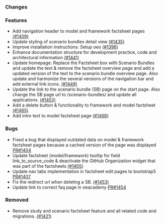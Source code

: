 ### Changes

### Features

- Add navigation header to model and framework factsheet pages [(#1409)](https://github.com/OpenEnergyPlatform/oeplatform/pull/1409)
- Update styling of scenario bundles detail view [(#1435)](https://github.com/OpenEnergyPlatform/oeplatform/pull/1435)
- Improve installation instructions: Setup oeo [(#1396)](https://github.com/OpenEnergyPlatform/oeplatform/pull/1396)
- Enhance documentation structure for development practice, code and architectural information [(#1441)](https://github.com/OpenEnergyPlatform/oeplatform/pull/1441)
- Update homepage: Replace the Factsheet box with Scenario Bundles and update the text & remove the factsheet overview page and add a updated version of the text to the scenario bundle overview page. Also update and harmonize the several versions of the navigation bar and add external link icons. [(#1449)](https://github.com/OpenEnergyPlatform/oeplatform/pull/1449)
- Update the link to the scenario bundle (SB) page on the start page. Also change the SB page url to /scenario-bundles/ and update all applications. [(#1453)](https://github.com/OpenEnergyPlatform/oeplatform/pull/1453)
- Add a delete button & functionality to framework and model factsheet [(#1465)](https://github.com/OpenEnergyPlatform/oeplatform/pull/1465)
- Add intro text to model factsheet page [(#1466)](https://github.com/OpenEnergyPlatform/oeplatform/pull/1466)

### Bugs

- Fixed a bug that displayed outdated data on model & framework factsheet pages because a cached version of the page was displayed [PR#1404](https://github.com/OpenEnergyPlatform/oeplatform/pull/1404)
- Update factsheet (model/framework) tooltip for field link_to_source_code & deactivate the GitHub Organization widget that was part of the factsheets [(#1405)](https://github.com/OpenEnergyPlatform/oeplatform/pull/1405)
- Update nav tabs implementation in factsheet edit pages to bootstrap5  [PR#1407](https://github.com/OpenEnergyPlatform/oeplatform/pull/1407)
- Fix the redirect url when deleting a SB.  [(#1453)](https://github.com/OpenEnergyPlatform/oeplatform/pull/1453)
- Update link to correct faq page in oeacademy [PR#1454](https://github.com/OpenEnergyPlatform/oeplatform/pull/1454)

### Removed

- Remove study and scenario factsheet feature and all related code and migrations. [(#1421)](https://github.com/OpenEnergyPlatform/oeplatform/pull/1421)
